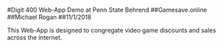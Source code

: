 #Digit 400 Web-App Demo at Penn State Behrend
##Gamesave.online
##Michael Rogan
##11/1/2018
 
This Web-App is designed to congregate video game discounts and sales across the internet. 
